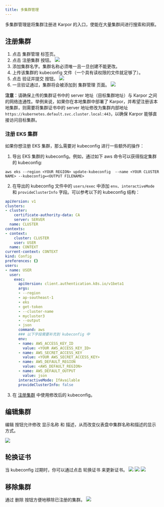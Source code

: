 ```yaml
---
title: 多集群管理
---
```

多集群管理是将集群注册进 Karpor 的入口，使能在大量集群间进行搜索和洞察。

## 注册集群

1. 点击 <kbd>集群管理</kbd> 标签页。
2. 点击 <kbd>注册集群</kbd> 按钮。
   ![](/karpor/assets/cluster-mng/cluster-mng-empty.png)
3. 添加集群名字。集群名称必须唯一且一旦创建不能更改。
4. 上传该集群的 kubeconfig 文件（一个具有读权限的文件就足够了）。
5. 点击 <kbd>验证并提交</kbd> 按钮。
   ![](/karpor/assets/cluster-mng/cluster-mng-register-new-cluster.png)
6. 一旦验证通过，集群将会被添加到 <kbd>集群管理</kbd> 页面。
   ![](/karpor/assets/cluster-mng/cluster-mng-register-success.png)

**注意**：请确保上传的集群证书中的 server 地址（目标集群地址）与 Karpor 之间 的网络连通性。举例来说，如果你在本地集群中部署了 Karpor，并希望注册该本地集群，则需要将集群证书中的 server 地址修改为集群内部地址 `https://kubernetes.default.svc.cluster.local:443`，以确保 Karpor 能够直接访问目标集群。

### 注册 EKS 集群

如果你想注册 EKS 集群，那么需要对 kubeconfig 进行一些额外的操作：

1. 导出 EKS 集群的 kubeconfig。例如，通过如下 aws 命令可以获得指定集群的 kubeconfig:

```shell
aws eks --region <YOUR REGION> update-kubeconfig  --name <YOUR CLUSTER NAME> --kubeconfig=<OUTPUT FILENAME>
```

2. 在导出的 kubeconfig 文件中的 `users/exec` 中添加 `env`、`interactiveMode` 和 `provideClusterInfo` 字段。可以参考以下的 kubeconfig 结构：

```yaml
apiVersion: v1
clusters:
- cluster:
    certificate-authority-data: CA
    server: SERVER
  name: CLUSTER
contexts:
- context:
    cluster: CLUSTER
    user: USER
  name: CONTEXT
current-context: CONTEXT
kind: Config
preferences: {}
users:
- name: USER
  user:
    exec:
      apiVersion: client.authentication.k8s.io/v1beta1
      args:
      - --region
      - ap-southeast-1
      - eks
      - get-token
      - --cluster-name
      - mycluster3
      - --output
      - json
      command: aws
      ### 以下字段需要补充到 kubeconfig 中
      env:
      - name: AWS_ACCESS_KEY_ID
        value: <YOUR AWS_ACCESS_KEY_ID>
      - name: AWS_SECRET_ACCESS_KEY
        value: <YOUR AWS_SECRET_ACCESS_KEY>
      - name: AWS_DEFAULT_REGION
        value: <AWS_DEFAULT_REGION>
      - name: AWS_DEFAULT_OUTPUT
        value: json
      interactiveMode: IfAvailable
      provideClusterInfo: false
```

3. 在 [注册集群](#%E6%B3%A8%E5%86%8C%E9%9B%86%E7%BE%A4) 中使用修改后的 kubeconfig。

## 编辑集群

<kbd>编辑</kbd> 按钮允许修改 <kbd>显示名称</kbd> 和 <kbd>描述</kbd>，从而改变仪表盘中集群名称和描述的显示方式。

![](/karpor/assets/cluster-mng/cluster-mng-edit-cluster.png)

## 轮换证书

当 kubeconfig 过期时，你可以通过点击 <kbd>轮换证书</kbd> 来更新证书。
![](/karpor/assets/cluster-mng/cluster-mng-rotate-cluster-1.png)
![](/karpor/assets/cluster-mng/cluster-mng-rotate-cluster-2.png)
![](/karpor/assets/cluster-mng/cluster-mng-rotate-cluster-3.png)

## 移除集群

通过 <kbd>删除</kbd> 按钮方便地移除已注册的集群。
![](/karpor/assets/cluster-mng/cluster-mng-delete-cluster.png)
